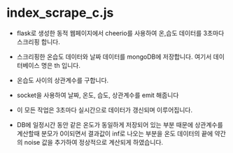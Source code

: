 # index_scrape_c.js

* flask로 생성한 동적 웹페이지에서 cheerio를 사용하여 온,습도 데이터를 3초마다 스크리핑 합니다.
* 스크리핑한 온습도 데이터와 날짜 데이터를 mongoDB에 저장합니다. 여기서 데이터베이스 명은 th 입니다.
* 온습도 사이의 상관계수를 구합니다.
* socket을 사용하여 날짜, 온도, 습도, 상관계수를 emit 해줍니다
* 이 모든 작업은 3초마다 실시간으로 데이터가 갱신되며 이루어집니다.

* DB에 일정시간 동안 같은 온도가 동일하게 저장되어 있는 부분 때문에 상관계수를 계산할때 분모가 0이되면서 결과값이 inf로 나오는 부분을 
  온도 데이터의 끝에 약간의 noise 값을 추가하여 정상적으로 계산되게 하였습니다.

